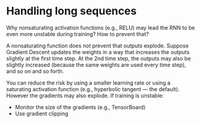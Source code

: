 # Handling long sequences

Why nonsaturating activation functions (e.g., RELU) may lead the RNN to be even more unstable during training? How to prevent that?

A nonsaturating function does not prevent that outputs explode.
Suppose Gradient Descent updates the weights in a way that increases the outputs slightly at the first time step. At the 2nd time step, the outputs may also be slightly increased (because the same weights are used every time step), and so on and so forth.

You can reduce the risk by using a smaller learning rate or using a saturating activation function (e.g., hyperbolic tangent — the default).
However the gradients may also explode.
If training is unstable:

- Monitor the size of the gradients (e.g., TensorBoard)
- Use gradient clipping
